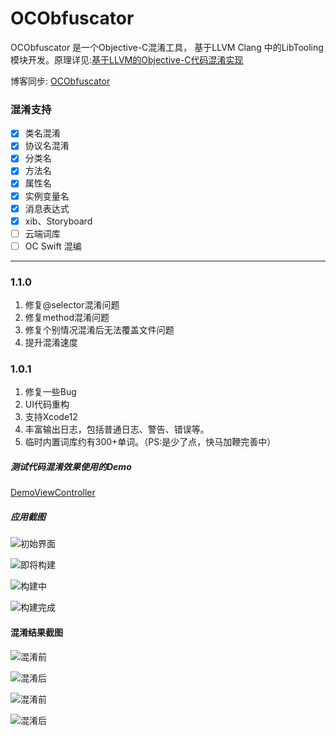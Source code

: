 # OCObfuscator

OCObfuscator 是一个Objective-C混淆工具， 基于LLVM Clang 中的LibTooling 模块开发。原理详见:[基于LLVM的Objective-C代码混淆实现](http://www.banmalu.top/tag/llvm/)

博客同步: [OCObfuscator](http://www.banmalu.top/ocobfuscator/)




### 混淆支持

- [x] 类名混淆
- [x] 协议名混淆
- [x] 分类名
- [x] 方法名
- [x] 属性名
- [x] 实例变量名
- [x] 消息表达式
- [x] xib、Storyboard
- [ ] 云端词库
- [ ] OC Swift 混编

----

### 1.1.0

1. 修复@selector混淆问题
2. 修复method混淆问题
3. 修复个别情况混淆后无法覆盖文件问题
4. 提升混淆速度

### 1.0.1

1. 修复一些Bug
2. UI代码重构
3. 支持Xcode12
4. 丰富输出日志，包括普通日志、警告、错误等。
5. 临时内置词库约有300+单词。（PS:是少了点，快马加鞭完善中）

##### 测试代码混淆效果使用的Demo 

[DemoViewController](https://github.com/fenglh/DemoViewController.git)

##### 应用截图


![初始界面](http://www.banmalu.top/content/images/2020/09/image-14.png)

![即将构建](http://www.banmalu.top/content/images/2020/09/image-3.png)


![构建中](http://www.banmalu.top/content/images/2020/09/image-4.png)

![构建完成](http://www.banmalu.top/content/images/2020/09/image-13.png)

#### 混淆结果截图

![混淆前](http://www.banmalu.top/content/images/2020/09/image-8.png)

![混淆后](http://www.banmalu.top/content/images/2020/09/image-6.png)

![混淆前](http://www.banmalu.top/content/images/2020/09/image-9.png)

![混淆后](http://www.banmalu.top/content/images/2020/09/image-7.png)
